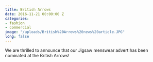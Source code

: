 ```yaml
---
title: British Arrows
date: 2016-11-21 00:00:00 Z
categories:
- fashion
- commercial
image: "/uploads/British%20Arrows%20news%20article.JPG"
long: false
---
```


We are thrilled to announce that our Jigsaw menswear advert has been nominated at the British Arrows!

